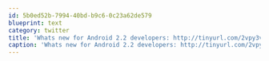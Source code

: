 ```yaml
---
id: 5b0ed52b-7994-40bd-b9c6-0c23a62de579
blueprint: text
category: twitter
title: 'Whats new for Android 2.2 developers: http://tinyurl.com/2vpy3vb'
caption: 'Whats new for Android 2.2 developers: http://tinyurl.com/2vpy3vb'
---
```

